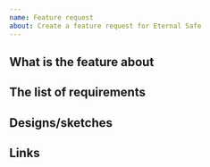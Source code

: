 ```yaml
---
name: Feature request
about: Create a feature request for Eternal Safe
---
```


## What is the feature about

## The list of requirements

## Designs/sketches

## Links
